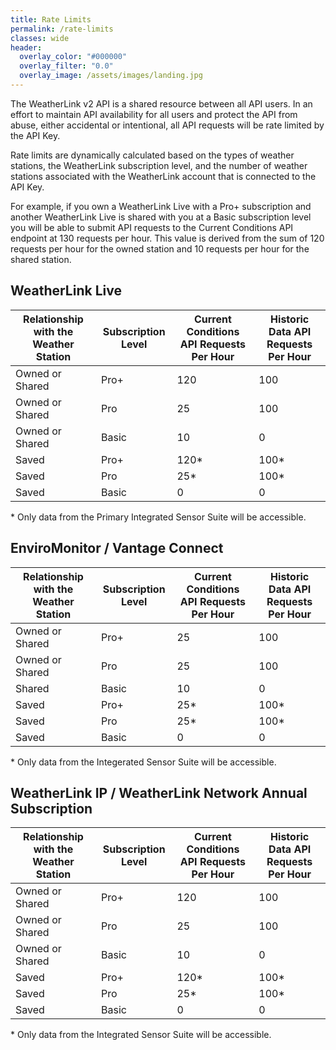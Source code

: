 ```yaml
---
title: Rate Limits
permalink: /rate-limits
classes: wide
header:
  overlay_color: "#000000"
  overlay_filter: "0.0"
  overlay_image: /assets/images/landing.jpg
---
```


The WeatherLink v2 API is a shared resource between all API users. In an effort to maintain API availability for all users and protect the API from abuse, either accidental or intentional, all API requests will be rate limited by the API Key.

Rate limits are dynamically calculated based on the types of weather stations, the WeatherLink subscription level, and the number of weather stations associated with the WeatherLink account that is connected to the API Key.

For example, if you own a WeatherLink Live with a Pro+ subscription and another WeatherLink Live is shared with you at a Basic subscription level you will be able to submit API requests to the Current Conditions API endpoint at 130 requests per hour. This value is derived from the sum of 120 requests per hour for the owned station and 10 requests per hour for the shared station.

## WeatherLink Live

Relationship with the Weather Station|Subscription Level|Current Conditions API Requests Per Hour|Historic Data API Requests Per Hour
-|-|-|-
Owned or Shared |Pro+  |120  |100
Owned or Shared |Pro   |25   |100
Owned or Shared |Basic |10   | 0
Saved           |Pro+  |120* |100*
Saved           |Pro   |25*  |100*
Saved           |Basic |0    |0

\* Only data from the Primary Integrated Sensor Suite will be accessible.

## EnviroMonitor / Vantage Connect

Relationship with the Weather Station|Subscription Level|Current Conditions API Requests Per Hour|Historic Data API Requests Per Hour
-|-|-|-
Owned or Shared |Pro+  |25   |100
Owned or Shared |Pro   |25   |100
Shared          |Basic |10   | 0
Saved           |Pro+  |25*  |100*
Saved           |Pro   |25*  |100*
Saved           |Basic |0    |0

\* Only data from the Integerated Sensor Suite will be accessible.

## WeatherLink IP / WeatherLink Network Annual Subscription

Relationship with the Weather Station|Subscription Level|Current Conditions API Requests Per Hour|Historic Data API Requests Per Hour
-|-|-|-
Owned or Shared |Pro+  |120  |100
Owned or Shared |Pro   |25   |100
Owned or Shared |Basic |10   | 0
Saved           |Pro+  |120* |100*
Saved           |Pro   |25*  |100*
Saved           |Basic |0    |0

\* Only data from the Integrated Sensor Suite will be accessible.

